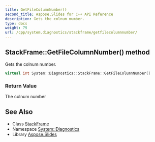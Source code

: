 ```yaml
---
title: GetFileColumnNumber()
second_title: Aspose.Slides for C++ API Reference
description: Gets the colnum number.
type: docs
weight: 79
url: /cpp/system.diagnostics/stackframe/getfilecolumnnumber/
---
```

## StackFrame::GetFileColumnNumber() method


Gets the colnum number.

```cpp
virtual int System::Diagnostics::StackFrame::GetFileColumnNumber()
```


### Return Value

The colnum number

## See Also

* Class [StackFrame](./)
* Namespace [System::Diagnostics](../)
* Library [Aspose.Slides](../../)